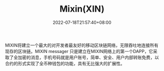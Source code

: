 ﻿---
weight: 
title: "Mixin(XIN)"
description: "MIXIN将建立一个最大的对开发者最友好的移动区块链网络，无限吞吐地连接所有现存的区块链"
date: 2022-07-18T21:57:40+08:00
lastmod: 2022-07-18T16:45:40+08:00
draft: false
authors: ["seven"]
featuredImage: "mixinxin.webp"
link: "https://mixin.one/"
tags: ["数字代币","Mixin(XIN)"]
categories: ["navigation"]
navigation: ["数字代币"]
lightgallery: true
toc: true
pinned: false
recommend: false
recommend1: false
---
MIXIN将建立一个最大的对开发者最友好的移动区块链网络，无限吞吐地连接所有现存的区块链。MIXIN messager 只是建立在MIXIN网络上的第一个DAPP，它采取了全加密的消息，手机号码就是用户账号，简单、安全、用户内部转账免费，以合约的形式实现了全币种钱包的功能，具有无比强大的扩展性。
